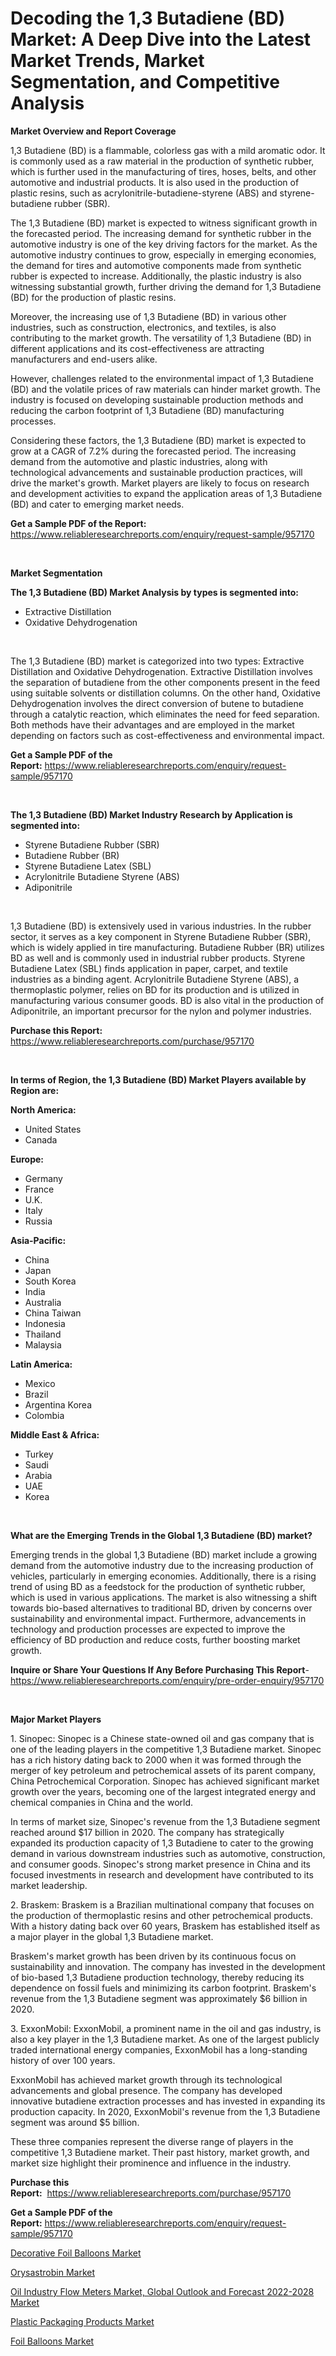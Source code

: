 <p><h1>Decoding the 1,3 Butadiene (BD) Market: A Deep Dive into the Latest Market Trends, Market Segmentation, and Competitive Analysis</h1></p><p><strong>Market Overview and Report Coverage</strong></p>
<p><p>1,3 Butadiene (BD) is a flammable, colorless gas with a mild aromatic odor. It is commonly used as a raw material in the production of synthetic rubber, which is further used in the manufacturing of tires, hoses, belts, and other automotive and industrial products. It is also used in the production of plastic resins, such as acrylonitrile-butadiene-styrene (ABS) and styrene-butadiene rubber (SBR).</p><p>The 1,3 Butadiene (BD) market is expected to witness significant growth in the forecasted period. The increasing demand for synthetic rubber in the automotive industry is one of the key driving factors for the market. As the automotive industry continues to grow, especially in emerging economies, the demand for tires and automotive components made from synthetic rubber is expected to increase. Additionally, the plastic industry is also witnessing substantial growth, further driving the demand for 1,3 Butadiene (BD) for the production of plastic resins.</p><p>Moreover, the increasing use of 1,3 Butadiene (BD) in various other industries, such as construction, electronics, and textiles, is also contributing to the market growth. The versatility of 1,3 Butadiene (BD) in different applications and its cost-effectiveness are attracting manufacturers and end-users alike.</p><p>However, challenges related to the environmental impact of 1,3 Butadiene (BD) and the volatile prices of raw materials can hinder market growth. The industry is focused on developing sustainable production methods and reducing the carbon footprint of 1,3 Butadiene (BD) manufacturing processes.</p><p>Considering these factors, the 1,3 Butadiene (BD) market is expected to grow at a CAGR of 7.2% during the forecasted period. The increasing demand from the automotive and plastic industries, along with technological advancements and sustainable production practices, will drive the market's growth. Market players are likely to focus on research and development activities to expand the application areas of 1,3 Butadiene (BD) and cater to emerging market needs.</p></p>
<p><strong>Get a Sample PDF of the Report:</strong> <a href="https://www.reliableresearchreports.com/enquiry/request-sample/957170">https://www.reliableresearchreports.com/enquiry/request-sample/957170</a></p>
<p>&nbsp;</p>
<p><strong>Market Segmentation</strong></p>
<p><strong>The 1,3 Butadiene (BD) Market Analysis by types is segmented into:</strong></p>
<p><ul><li>Extractive Distillation</li><li>Oxidative Dehydrogenation</li></ul></p>
<p>&nbsp;</p>
<p><p>The 1,3 Butadiene (BD) market is categorized into two types: Extractive Distillation and Oxidative Dehydrogenation. Extractive Distillation involves the separation of butadiene from the other components present in the feed using suitable solvents or distillation columns. On the other hand, Oxidative Dehydrogenation involves the direct conversion of butene to butadiene through a catalytic reaction, which eliminates the need for feed separation. Both methods have their advantages and are employed in the market depending on factors such as cost-effectiveness and environmental impact.</p></p>
<p><strong>Get a Sample PDF of the Report:</strong>&nbsp;<a href="https://www.reliableresearchreports.com/enquiry/request-sample/957170">https://www.reliableresearchreports.com/enquiry/request-sample/957170</a></p>
<p>&nbsp;</p>
<p><strong>The 1,3 Butadiene (BD) Market Industry Research by Application is segmented into:</strong></p>
<p><ul><li>Styrene Butadiene Rubber (SBR)</li><li>Butadiene Rubber (BR)</li><li>Styrene Butadiene Latex (SBL)</li><li>Acrylonitrile Butadiene Styrene (ABS)</li><li>Adiponitrile</li></ul></p>
<p>&nbsp;</p>
<p><p>1,3 Butadiene (BD) is extensively used in various industries. In the rubber sector, it serves as a key component in Styrene Butadiene Rubber (SBR), which is widely applied in tire manufacturing. Butadiene Rubber (BR) utilizes BD as well and is commonly used in industrial rubber products. Styrene Butadiene Latex (SBL) finds application in paper, carpet, and textile industries as a binding agent. Acrylonitrile Butadiene Styrene (ABS), a thermoplastic polymer, relies on BD for its production and is utilized in manufacturing various consumer goods. BD is also vital in the production of Adiponitrile, an important precursor for the nylon and polymer industries.</p></p>
<p><strong>Purchase this Report:</strong>&nbsp; <a href="https://www.reliableresearchreports.com/purchase/957170">https://www.reliableresearchreports.com/purchase/957170</a></p>
<p>&nbsp;</p>
<p><strong>In terms of Region, the 1,3 Butadiene (BD) Market Players available by Region are:</strong></p>
<p>
    <p> <strong> North America: </strong>
        <ul>
            <li>United States</li>
            <li>Canada</li>
        </ul>
        </p> 
    <p> <strong> Europe: </strong>
        <ul>
            <li>Germany</li>
            <li>France</li>
            <li>U.K.</li>
            <li>Italy</li>
            <li>Russia</li>
        </ul>
        </p> 
    <p> <strong> Asia-Pacific: </strong>
        <ul>
            <li>China</li>
            <li>Japan</li>
            <li>South Korea</li>
            <li>India</li>
            <li>Australia</li>
            <li>China Taiwan</li>
            <li>Indonesia</li>
            <li>Thailand</li>
            <li>Malaysia</li>
        </ul>
        </p> 
    <p> <strong> Latin America: </strong>
        <ul>
            <li>Mexico</li>
            <li>Brazil</li>
            <li>Argentina Korea</li>
            <li>Colombia</li>
        </ul>
        </p> 
    <p> <strong> Middle East & Africa: </strong>
        <ul>
            <li>Turkey</li>
            <li>Saudi</li>
            <li>Arabia</li>
            <li>UAE</li>
            <li>Korea</li>
        </ul>
    </p>
    </p>
<p>&nbsp;</p>
<p><strong>What are the Emerging Trends in the Global 1,3 Butadiene (BD) market?</strong></p>
<p><p>Emerging trends in the global 1,3 Butadiene (BD) market include a growing demand from the automotive industry due to the increasing production of vehicles, particularly in emerging economies. Additionally, there is a rising trend of using BD as a feedstock for the production of synthetic rubber, which is used in various applications. The market is also witnessing a shift towards bio-based alternatives to traditional BD, driven by concerns over sustainability and environmental impact. Furthermore, advancements in technology and production processes are expected to improve the efficiency of BD production and reduce costs, further boosting market growth.</p></p>
<p><strong>Inquire or Share Your Questions If Any Before Purchasing This Report</strong>- <a href="https://www.reliableresearchreports.com/enquiry/pre-order-enquiry/957170">https://www.reliableresearchreports.com/enquiry/pre-order-enquiry/957170</a></p>
<p>&nbsp;</p>
<p><strong>Major Market Players</strong></p>
<p><p>1. Sinopec: Sinopec is a Chinese state-owned oil and gas company that is one of the leading players in the competitive 1,3 Butadiene market. Sinopec has a rich history dating back to 2000 when it was formed through the merger of key petroleum and petrochemical assets of its parent company, China Petrochemical Corporation. Sinopec has achieved significant market growth over the years, becoming one of the largest integrated energy and chemical companies in China and the world.</p><p>In terms of market size, Sinopec's revenue from the 1,3 Butadiene segment reached around $17 billion in 2020. The company has strategically expanded its production capacity of 1,3 Butadiene to cater to the growing demand in various downstream industries such as automotive, construction, and consumer goods. Sinopec's strong market presence in China and its focused investments in research and development have contributed to its market leadership.</p><p>2. Braskem: Braskem is a Brazilian multinational company that focuses on the production of thermoplastic resins and other petrochemical products. With a history dating back over 60 years, Braskem has established itself as a major player in the global 1,3 Butadiene market.</p><p>Braskem's market growth has been driven by its continuous focus on sustainability and innovation. The company has invested in the development of bio-based 1,3 Butadiene production technology, thereby reducing its dependence on fossil fuels and minimizing its carbon footprint. Braskem's revenue from the 1,3 Butadiene segment was approximately $6 billion in 2020.</p><p>3. ExxonMobil: ExxonMobil, a prominent name in the oil and gas industry, is also a key player in the 1,3 Butadiene market. As one of the largest publicly traded international energy companies, ExxonMobil has a long-standing history of over 100 years.</p><p>ExxonMobil has achieved market growth through its technological advancements and global presence. The company has developed innovative butadiene extraction processes and has invested in expanding its production capacity. In 2020, ExxonMobil's revenue from the 1,3 Butadiene segment was around $5 billion.</p><p>These three companies represent the diverse range of players in the competitive 1,3 Butadiene market. Their past history, market growth, and market size highlight their prominence and influence in the industry.</p></p>
<p><strong>Purchase this Report:</strong>&nbsp;&nbsp;<a href="https://www.reliableresearchreports.com/purchase/957170">https://www.reliableresearchreports.com/purchase/957170</a></p>
<p></p>
<p><strong>Get a Sample PDF of the Report:</strong>&nbsp;<a href="https://www.reliableresearchreports.com/enquiry/request-sample/957170">https://www.reliableresearchreports.com/enquiry/request-sample/957170</a></p>
<p><p><a href="https://medium.com/@darianswift1922/decorative-foil-balloons-market-size-growth-forecast-2023-2030-8bf688c3bfcd">Decorative Foil Balloons Market</a></p><p><a href="https://www.linkedin.com/pulse/orysastrobin-market-size-share-amp-trends-analysis-report-ezeoe/">Orysastrobin Market</a></p><p><a href="https://issuu.com/reportprime-2/docs/oil-industry-flow-meters-market-global-outlook-and?fr=xKAE9_zU1NQ">Oil Industry Flow Meters Market, Global Outlook and Forecast 2022-2028 Market</a></p><p><a href="https://www.linkedin.com/pulse/plastic-packaging-products-market-research-report-unlocks-okple/">Plastic Packaging Products Market</a></p><p><a href="https://medium.com/@lottiejerde6456/foil-balloons-market-size-growth-forecast-2023-2030-5964a8de9beb">Foil Balloons Market</a></p></p>